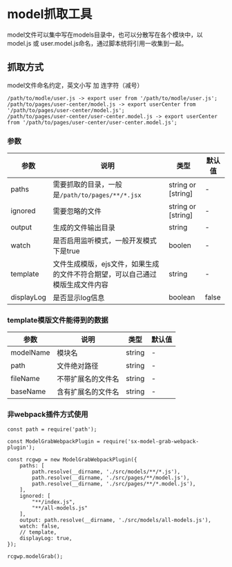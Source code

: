 # model抓取工具
model文件可以集中写在models目录中，也可以分散写在各个模块中，以 model.js 或 user.model.js命名，通过脚本统将引用一收集到一起。

## 抓取方式
model文件命名约定，英文小写 加 连字符（减号）
```
/path/to/modle/user.js -> export user from '/path/to/modle/user.js';
/path/to/pages/user-center/model.js -> export userCenter from '/path/to/pages/user-center/model.js';
/path/to/pages/user-center/user-center.model.js -> export userCenter from '/path/to/pages/user-center/user-center.model.js';
```

### 参数
参数 | 说明 | 类型 | 默认值
--- | --- | --- | ---
paths | 需要抓取的目录，一般是`/path/to/pages/**/*.jsx` | string or [string] | -
ignored | 需要忽略的文件 | string or [string] | -
output | 生成的文件输出目录 | string | -
watch | 是否启用监听模式，一般开发模式下是true | boolen | -
template | 文件生成模版，ejs文件，如果生成的文件不符合期望，可以自己通过模版生成文件内容 | string | -
displayLog | 是否显示log信息 | boolean | false

### template模版文件能得到的数据
参数 | 说明 | 类型 | 默认值
--- | --- | --- | --- 
modelName | 模块名 | string | -
path | 文件绝对路径 | string | - 
fileName | 不带扩展名的文件名 | string | -
baseName | 含有扩展名的文件名 | string | -

### 非webpack插件方式使用
```
const path = require('path');

const ModelGrabWebpackPlugin = require('sx-model-grab-webpack-plugin');

const rcgwp = new ModelGrabWebpackPlugin({
    paths: [
        path.resolve(__dirname, './src/models/**/*.js'),
        path.resolve(__dirname, './src/pages/**/model.js'),
        path.resolve(__dirname, './src/pages/**/*.model.js'),
    ],
    ignored: [
        "**/index.js",
        "**/all-models.js"
    ],
    output: path.resolve(__dirname, './src/models/all-models.js'),
    watch: false,
    // template,
    displayLog: true,
});

rcgwp.modelGrab();
```
